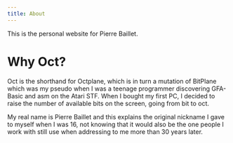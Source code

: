 ```yaml
---
title: About
---
```

This is the personal website for Pierre Baillet.

# Why Oct?

Oct is the shorthand for Octplane, which is in turn a mutation of BitPlane which was my pseudo when I was a teenage programmer discovering GFA-Basic and asm on the Atari STF. When I bought my first PC, I decided to raise the number of available bits on the screen, going from bit to oct.

My real name is Pierre Baillet and this explains the original nickname I gave to myself when I was 16, not knowing that it would also be the one people I work with still use when addressing to me more than 30 years later.

